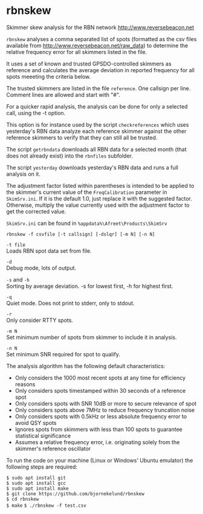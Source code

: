 # rbnskew
Skimmer skew analysis for the RBN network http://www.reversebeacon.net

`rbnskew` analyses a comma separated list of spots (formatted as the csv 
files available from http://www.reversebeacon.net/raw_data) to determine
the relative frequency error for all skimmers listed in the file. 

It uses a set of known and trusted GPSDO-controlled skimmers as reference
and calculates the average deviation in reported frequency for all spots
meeeting the criteria below. 

The trusted skimmers are listed in the file `reference`. One callsign per line.
Comment lines are allowed and start with "#". 

For a quicker rapid analysis, the analysis can be done for only a selected call,
using the -t option.

This option is for instance used  by the script `checkreferences` which uses 
yesterday's RBN data analyze each reference skimmer against the other reference 
skimmers to verify that they can still all be trusted.

The script `getrbndata` downloads all RBN data for a selected month (that does not 
already exist) into the `rbnfiles` subfolder.

The script `yesterday` downloads yesterday's RBN data and runs a full analysis on it.

The adjustment factor listed within parentheses is intended to be applied to
the skimmer's current value of the `FreqCalibration` parameter in `SkimSrv.ini`.
If it is the default 1.0, just replace it with the suggested factor. Otherwise,
multiply the value currently used with the adjustment factor to get the corrected value.

`SkimSrv.ini` can be found in `%appdata%\Afreet\Products\SkimSrv`

`rbnskew -f csvfile [-t callsign] [-dslqr] [-m N] [-n N]`

 `-t file`\
	Loads RBN spot data set from file.
	
`-d`\
    Debug mode, lots of output.
	
`-s` and `-h`\
    Sorting by average deviation. -s for lowest first, -h for highest first.
	
`-q`\
	Quiet mode. Does not print to stderr, only to stdout.
	
`-r`\
	Only consider RTTY spots.
	
`-m N`\
	Set minimum number of spots from skimmer to include it in analysis.
	
`-n N`\
	Set minimum SNR required for spot to qualify.

The analysis algorithm has the following default characteristics:

* Only considers the 1000 most recent spots at any time for efficiency reasons
* Only considers spots timestamped within 30 seconds of a reference spot
* Only considers spots with SNR 10dB or more to secure relevance of spot
* Only considers spots above 7MHz to reduce frequency truncation noise
* Only considers spots with 0.5kHz or less absolute frequency error to avoid QSY spots
* Ignores spots from skimmers with less than 100 spots to guarantee statistical significance
* Assumes a relative frequency error, i.e. originating solely from the skimmer's reference oscillator

To run the code on your machine (Linux or Windows' Ubuntu emulator) the following steps are required:

`$ sudo apt install git`\
`$ sudo apt install gcc`\
`$ sudo apt install make`\
`$ git clone https://github.com/bjornekelund/rbnskew`\
`$ cd rbnskew`\
`$ make`
`$ ./rbnskew -f test.csv`
